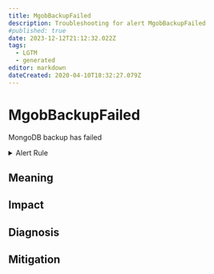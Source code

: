```yaml
---
title: MgobBackupFailed
description: Troubleshooting for alert MgobBackupFailed
#published: true
date: 2023-12-12T21:12:32.022Z
tags: 
  - LGTM
  - generated
editor: markdown
dateCreated: 2020-04-10T18:32:27.079Z
---
```


# MgobBackupFailed

MongoDB backup has failed

<details>
  <summary>Alert Rule</summary>

{{% rule "mongodb/stefanprodan-mgob-exporter.yml" "MgobBackupFailed" %}}

{{% comment %}}

```yaml
alert: MgobBackupFailed
expr: changes(mgob_scheduler_backup_total{status="500"}[1h]) > 0
for: 0m
labels:
    severity: critical
annotations:
    summary: Mgob backup failed (instance {{ $labels.instance }})
    description: |-
        MongoDB backup has failed
          VALUE = {{ $value }}
          LABELS = {{ $labels }}
    runbook: https://github.com/srerun/prometheus-alerts/blob/main/content/runbooks/stefanprodan-mgob-exporter/MgobBackupFailed.md

```

{{% /comment %}}

</details>


## Meaning
[//]: # "Short paragraph that explains what the alert means"


## Impact
[//]: # "What could / will happen if the alert is not addressed"



## Diagnosis
[//]: # "Steps to take to identify the cause of the problem"



## Mitigation
[//]: # "The steps necessary to resolve the alert"
